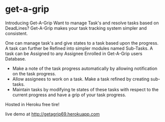 # get-a-grip
Introducing Get-A-Grip
Want to manage Task's and resolve tasks based on DeadLines? Get-A-Grip makes your task tracking system simpler and consistent.

One can manage task's and give states to a task based upon the progress. A task can further be Refined into simpler modules named Sub-Tasks. A task can be Assigned to any Assignee Enrolled in Get-A-Grip users Database.

* Make a note of the task progress automatically by allowing notification on the task progress.
* Allow assignees to work on a task. Make a task refined by creating sub-tasks.
* Maintain tasks by modifying te states of these tasks with respect to the current progress and have a grip of your task progress.

Hosted in Heroku free tire!

live demo at http://getagrip69.herokuapp.com
